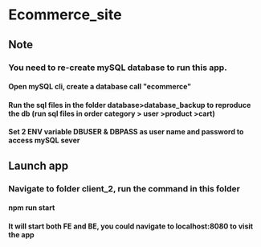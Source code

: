 # Ecommerce_site


## Note

### You need to re-create mySQL database to run this app.
#### Open mySQL cli, create a database call "ecommerce"
#### Run the sql files in the folder database>database_backup to reproduce the db (run sql files in order category > user >product >cart)
#### Set 2 ENV variable DBUSER & DBPASS as user name and password to access mySQL sever

## Launch app
### Navigate to folder client_2, run the command in this folder
#### npm run start
#### It will start both FE and BE, you could navigate to localhost:8080 to visit the app
